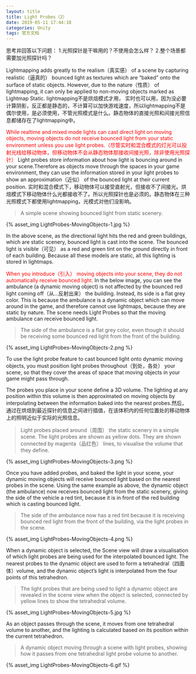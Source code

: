 ```yaml
---
layout: title
title: Light Probes（2）
date: 2019-05-11 17:44:18
categories: Unity
tags: 官方文档
---
```

思考并回答以下问题：
1.光照探针是干嘛用的？不使用会怎么样？
2.整个场景都需要加光照探针吗？

<!--more-->

Lightmapping adds greatly to the realism（真实感） of a scene by capturing realistic（逼真的） bounced light as textures which are “baked” onto the surface of static objects. However, due to the nature（性质） of lightmapping, it can only be applied to non-moving objects marked as Lightmap Static.
lightmapping不是烘焙模式才用， 实时也可以用，因为没必要计算阴影，反正都是静态的，不计算可以加快游戏速度，所以lightmapping不是偶尔使用，是必须使用，不管光照模式是什么。静态物体的直接光照和间接光照信息都储存在了lightmapping中。

<span style="color:red;">While realtime and mixed mode lights can cast direct light on moving objects, moving objects do not receive bounced light from your static environment unless you use light probes.（尽管实时和混合模式的灯光可以投射光线给移动物体，但移动物体不会从静态物体那接收间接光照，除非使用光照探针） </span>Light probes store information about how light is bouncing around in your scene.Therefore as objects move through the spaces in your game environment, they can use the information stored in your light probes to show an approximation（近似） of the bounced light at their current position.
实时和混合模式下，移动物体可以接受直射光，但接收不了间接光。烘焙模式下移动物体什么光都接收不了。所以光照探针也是必须的。静态物体在三种光照模式下都使用lightmapping，光模式对他们没影响。


> A simple scene showing bounced light from static scenery.

{% asset_img LightProbes-MovingObjects-1.jpg %}

In the above scene, as the directional light hits the red and green buildings, which are static scenery, bounced light is cast into the scene. The bounced light is visible（可见） as a red and green tint on the ground directly in front of each building. Because all these models are static, all this lighting is stored in lightmaps.

<span style="color:red;">When you introduce（引入） moving objects into your scene, they do not automatically receive bounced light. </span>In the below image, you can see the ambulance (a dynamic moving object) is not affected by the bounced red light coming off（从...反射出来） the building. Instead, its side is a flat grey color. This is because the ambulance is a dynamic object which can move around in the game, and therefore cannot use lightmaps, because they are static by nature. The scene needs Light Probes so that the moving ambulance can receive bounced light.

> The side of the ambulance is a flat grey color, even though it should be receiving some bounced red light from the front of the building.

{% asset_img LightProbes-MovingObjects-2.png %}

To use the light probe feature to cast bounced light onto dynamic moving objects, you must position light probes throughout（到处，各处） your scene, so that they cover the areas of space that moving objects in your game might pass through.

The probes you place in your scene define a 3D volume. The lighting at any position within this volume is then approximated on moving objects by interpolating between the information baked into the nearest probes.然后，通过在烘焙到最近探针的信息之间进行插值，在该体积内的任何位置处的移动物体上的照明近似于实际的光照信息。

> Light probes placed around（周围） the static scenery in a simple scene. The light probes are shown as yellow dots. They are shown connected by magenta（品红色） lines, to visualise the volume that they define.

{% asset_img LightProbes-MovingObjects-3.png %}

Once you have added probes, and baked the light in your scene, your dynamic moving objects will receive bounced light based on the nearest probes in the scene. Using the same example as above, the dynamic object (the ambulance) now receives bounced light from the static scenery, giving the side of the vehicle a red tint, because it is in front of the red building which is casting bounced light.

> The side of the ambulance now has a red tint because it is receiving bounced red light from the front of the building, via the light probes in the scene.

{% asset_img LightProbes-MovingObjects-4.png %}

When a dynamic object is selected, the Scene view will draw a visualisation of which light probes are being used for the interpolated bounced light. The nearest probes to the dynamic object are used to form a tetrahedral（四面体）volume, and the dynamic object’s light is interpolated from the four points of this tetrahedron.

> The light probes that are being used to light a dynamic object are revealed in the scene view when the object is selected, connected by yellow lines to show the tetrahedral volume.

{% asset_img LightProbes-MovingObjects-5.jpg %}

As an object passes through the scene, it moves from one tetrahedral volume to another, and the lighting is calculated based on its position within the current tetrahedron.

> A dynamic object moving through a scene with light probes, showing how it passes from one tetrahedral light probe volume to another.

{% asset_img LightProbes-MovingObjects-6.gif %}